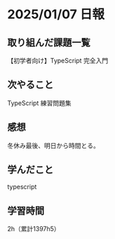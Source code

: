 # 2025/01/07 日報
## 取り組んだ課題一覧
【初学者向け】TypeScript 完全入門

## 次やること
TypeScript 練習問題集


## 感想
冬休み最後、明日から時間とる。


## 学んだこと
typescript


## 学習時間
2h（累計1397h5）

